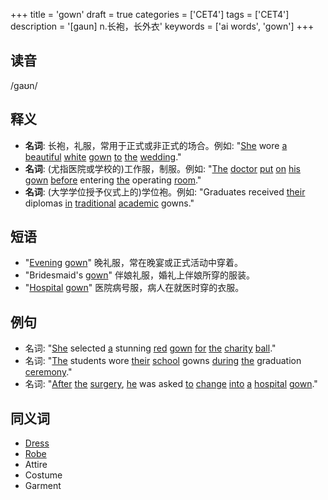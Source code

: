 +++
title = 'gown'
draft = true
categories = ['CET4']
tags = ['CET4']
description = '[gaun] n.长袍，长外衣'
keywords = ['ai words', 'gown']
+++

## 读音
/ɡaʊn/

## 释义
- **名词**: 长袍，礼服，常用于正式或非正式的场合。例如: "[She](/post/she/) wore [a](/post/a/) [beautiful](/post/beautiful/) [white](/post/white/) [gown](/post/gown/) [to](/post/to/) [the](/post/the/) [wedding](/post/wedding/)."
- **名词**: (尤指医院或学校的)工作服，制服。例如: "[The](/post/the/) [doctor](/post/doctor/) [put](/post/put/) [on](/post/on/) [his](/post/his/) [gown](/post/gown/) [before](/post/before/) entering [the](/post/the/) operating [room](/post/room/)."
- **名词**: (大学学位授予仪式上的)学位袍。例如: "Graduates received [their](/post/their/) diplomas [in](/post/in/) [traditional](/post/traditional/) [academic](/post/academic/) gowns."

## 短语
- "[Evening](/post/evening/) [gown](/post/gown/)" 晚礼服，常在晚宴或正式活动中穿着。
- "Bridesmaid's [gown](/post/gown/)" 伴娘礼服，婚礼上伴娘所穿的服装。
- "[Hospital](/post/hospital/) [gown](/post/gown/)" 医院病号服，病人在就医时穿的衣服。

## 例句
- 名词: "[She](/post/she/) selected [a](/post/a/) stunning [red](/post/red/) [gown](/post/gown/) [for](/post/for/) [the](/post/the/) [charity](/post/charity/) [ball](/post/ball/)."
- 名词: "[The](/post/the/) students wore [their](/post/their/) [school](/post/school/) gowns [during](/post/during/) [the](/post/the/) graduation [ceremony](/post/ceremony/)."
- 名词: "[After](/post/after/) [the](/post/the/) [surgery](/post/surgery/), [he](/post/he/) was asked [to](/post/to/) [change](/post/change/) [into](/post/into/) [a](/post/a/) [hospital](/post/hospital/) [gown](/post/gown/)."

## 同义词
- [Dress](/post/dress/)
- [Robe](/post/robe/)
- Attire
- Costume
- Garment
